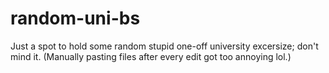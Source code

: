 # random-uni-bs
Just a spot to hold some random stupid one-off university excersize; don't mind it. (Manually pasting files after every edit got too annoying lol.)
